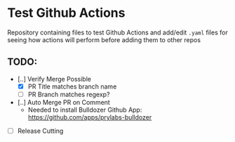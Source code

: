 # Test Github Actions
Repository containing files to test Github Actions and add/edit `.yaml` files for seeing how actions will perform before adding them to other repos

## TODO:
 - [..] Verify Merge Possible
    - [x] PR Title matches branch name
    - [ ] PR Branch matches regexp?
 - [..] Auto Merge PR on Comment
    - Needed to install Bulldozer Github App: https://github.com/apps/prylabs-bulldozer
 - [ ] Release Cutting

